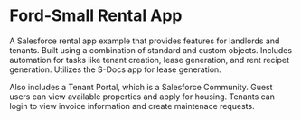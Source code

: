 # Ford-Small Rental App

A Salesforce rental app example that provides features for landlords and tenants. Built using a combination of standard and custom objects. Includes automation for tasks like tenant creation, lease generation, and rent recipet generation. Utilizes the S-Docs app for lease generation. 

Also includes a Tenant Portal, which is a Salesforce Community. Guest users can view available properties and apply for housing. Tenants can login to view invoice information and create maintenace requests.
